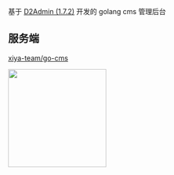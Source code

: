 基于 [D2Admin (1.7.2)](https://github.com/d2-projects/d2-admin) 开发的 golang cms 管理后台

## 服务端

[xiya-team/go-cms](https://github.com/xiya-team/go-cms)

<a href="https://github.com/d2-projects/d2-admin" target="_blank"><img src="https://raw.githubusercontent.com/FairyEver/d2-admin/master/doc/image/d2-admin@2x.png" width="200"></a>